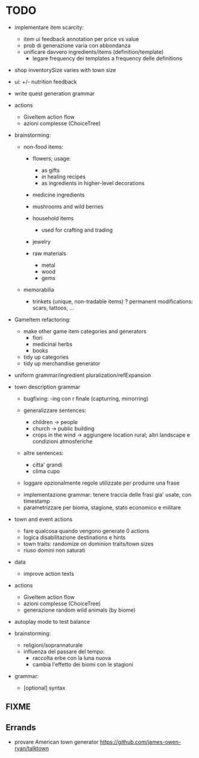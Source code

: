 # TODO
- implementare item scarcity:
	- item ui feedback annotation per price vs value
 	+ prob di generazione varia con abbondanza
 	+ unificare davvero ingredients/items (definition/template)
 		- legare frequency dei templates a frequency delle definitions

- shop inventorySize varies with town size	

- ui: +/- nutrition feedback

- write quest generation grammar

- actions
	- GiveItem action flow
	- azioni complesse (ChoiceTree)



- brainstorming:
	- non-food items:
		- flowers; usage:
			- as gifts
			- in healing recipes
			+ as ingredients in higher-level decorations
		- medicine ingredients
		- mushrooms and wild berries

		- household items
			- used for crafting and trading
		- jewelry
		- raw materials
			- metal
			- wood
			- gems

	- memorabilia
		- trinkets (unique, non-tradable items)
		? permanent modifications: scars, tattoos, ...


- GameItem refactoring:
	- make other game item categories and generators
		- fiori
		- medicinal herbs
		+ books
	- tidy up categories
	- tidy up merchandise generator

- uniform grammar/ingredient pluralization/refExpansion


- town description grammar
	- bugfixing: -ing con r finale (capturring, mirrorring)

	- generalizzare sentences:
		- children -> people
		- church -> public building
		- crops in the wind -> aggiungere location rural; altri landscape e condizioni atmosferiche

	- altre sentences:
		- citta' grandi
		- clima cupo

	- loggare opzionalmente regole utilizzate per produrre una frase

	+ implementazione grammar: tenere traccia delle frasi gia' usate, con timestamp
	+ parametrizzare per bioma, stagione, stato economico e militare

- town and event actions
	+ fare qualcosa quando vengono generate 0 actions
	+ logica disabilitazione destinations e hints
	+ town traits: randomize on dominion traits/town sizes
	+ riuso domini non saturati

- data
	- improve action texts


- actions
	- GiveItem action flow
	- azioni complesse (ChoiceTree)
	+ generazione random wild animals (by biome)

+ autoplay mode to test balance

+ brainstorming:
	- religioni/soprannaturale
	- influenza del passare del tempo:
		- raccolta erbe con la luna nuova
		- cambia l'effetto dei biomi con le stagioni

+ grammar:
	+ [optional] syntax


## FIXME

## Errands
- provare American town generator
https://github.com/james-owen-ryan/talktown
